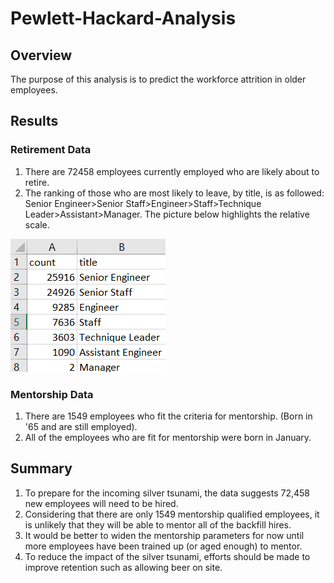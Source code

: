 # Pewlett-Hackard-Analysis

## Overview
The purpose of this analysis is to predict the workforce attrition in older employees.

## Results

### Retirement Data
1. There are 72458 employees currently employed who are likely about to retire.
2. The ranking of those who are most likely to leave, by title, is as followed: Senior Engineer>Senior Staff>Engineer>Staff>Technique Leader>Assistant>Manager. The picture below highlights the relative scale.

![Retiring_Titles](Data/Retiring_Title_Count.png)

### Mentorship Data
1. There are 1549 employees who fit the criteria for mentorship. (Born in '65 and are still employed).
2. All of the employees who are fit for mentorship were born in January.

## Summary
1. To prepare for the incoming silver tsunami, the data suggests 72,458 new employees will need to be hired.
2. Considering that there are only 1549 mentorship qualified employees, it is unlikely that they will be able to mentor all of the backfill hires. 
3. It would be better to widen the mentorship parameters for now until more employees have been trained up (or aged enough) to mentor.
4. To reduce the impact of the silver tsunami, efforts should be made to improve retention such as allowing beer on site.
